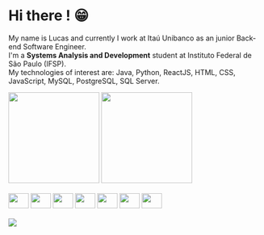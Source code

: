 <h1>Hi there ! 😁</h1>
<p> My name is Lucas and currently I work at Itaú Unibanco as an junior Back-end Software Engineer.<br>
    I'm a <b>Systems Analysis and Development</b> student at Instituto Federal de São Paulo (IFSP).<br>
    My technologies of interest are: Java, Python, ReactJS, HTML, CSS, JavaScript, MySQL, PostgreSQL, SQL Server.
</p>

<div>
  <img height="180" src="https://github-readme-stats.vercel.app/api?username=LucasKubo&count_private=true&show_icons=true&theme=vue-dark">
  <img height="180" src="https://github-readme-stats.vercel.app/api/top-langs/?username=LucasKubo&layout=compact&theme=vue-dark">
</div>
<br>
<div>
  <img height="30" width="40" src="https://cdn.jsdelivr.net/gh/devicons/devicon/icons/java/java-original-wordmark.svg">
  <img height="30" width="40" src="https://cdn.jsdelivr.net/gh/devicons/devicon/icons/python/python-original.svg">
  <img height="30" width="40" src="https://cdn.jsdelivr.net/gh/devicons/devicon/icons/react/react-original.svg">
  <img height="30" width="40" src="https://cdn.jsdelivr.net/gh/devicons/devicon/icons/html5/html5-original.svg">
  <img height="30" width="40" src="https://cdn.jsdelivr.net/gh/devicons/devicon/icons/css3/css3-original.svg">
  <img height="30" width="40" src="https://cdn.jsdelivr.net/gh/devicons/devicon/icons/javascript/javascript-plain.svg">
  <img height="30" width="40" src="https://cdn.jsdelivr.net/gh/devicons/devicon/icons/mysql/mysql-original.svg">
</div>
<br>
<div>
  <a href="https://www.linkedin.com/in/lucas-hideki-kubo-b358911b5/"><img  src="https://img.shields.io/badge/LinkedIn-0077B5?style=for-the-badge&logo=linkedin&logoColor=white"></a>
</div>
